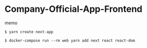 # Company-Official-App-Frontend

memo

```
$ yarn create next-app
```

```
$ docker-compose run --rm web yarn add next react react-dom
```